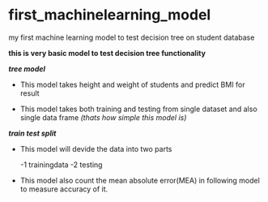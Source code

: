 # first_machinelearning_model
my first machine learning model to test decision tree on student database 


**this is very basic model to test decision tree functionality**


***tree model***

- This model takes height and weight of students and predict BMI for result 

- This model takes both training and testing from single dataset and also single data frame  *(thats how simple this model is)* 

***train test split***

- This model will devide the data into two parts 

	-1 trainingdata 
	-2 testing 

- This model also count the mean absolute error(MEA) in following model to measure accuracy of it.  

